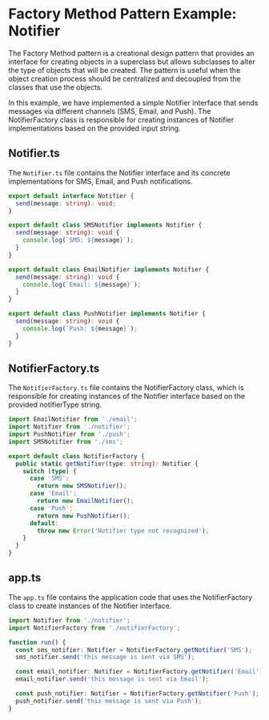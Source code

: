 # Factory Method Pattern Example: Notifier

The Factory Method pattern is a creational design pattern that provides an interface for creating objects in a superclass but allows subclasses to alter the type of objects that will be created. The pattern is useful when the object creation process should be centralized and decoupled from the classes that use the objects.

In this example, we have implemented a simple Notifier interface that sends messages via different channels (SMS, Email, and Push). The NotifierFactory class is responsible for creating instances of Notifier implementations based on the provided input string.

## Notifier.ts

The `Notifier.ts` file contains the Notifier interface and its concrete implementations for SMS, Email, and Push notifications.

```typescript
export default interface Notifier {
  send(message: string): void;
}

export default class SMSNotifier implements Notifier {
  send(message: string): void {
    console.log(`SMS: ${message}`);
  }
}

export default class EmailNotifier implements Notifier {
  send(message: string): void {
    console.log(`Email: ${message}`);
  }
}

export default class PushNotifier implements Notifier {
  send(message: string): void {
    console.log(`Push: ${message}`);
  }
}
```

## NotifierFactory.ts

The `NotifierFactory.ts` file contains the NotifierFactory class, which is responsible for creating instances of the Notifier interface based on the provided notifierType string.

```typescript
import EmailNotifier from './email';
import Notifier from './notifier';
import PushNotifier from './push';
import SMSNotifier from './sms';

export default class NotifierFactory {
  public static getNotifier(type: string): Notifier {
    switch (type) {
      case 'SMS':
        return new SMSNotifier();
      case 'Email':
        return new EmailNotifier();
      case 'Push':
        return new PushNotifier();
      default:
        throw new Error('Notifier type not recognized');
    }
  }
}
```

## app.ts

The `app.ts` file contains the application code that uses the NotifierFactory class to create instances of the Notifier interface.

```typescript
import Notifier from './notifier';
import NotifierFactory from './notifierFactory';

function run() {
  const sms_notifier: Notifier = NotifierFactory.getNotifier('SMS');
  sms_notifier.send('this message is sent via SMS');

  const email_notifier: Notifier = NotifierFactory.getNotifier('Email');
  email_notifier.send('this message is sent via Email');

  const push_notifier: Notifier = NotifierFactory.getNotifier('Push');
  push_notifier.send('this message is sent via Push');
}
```

